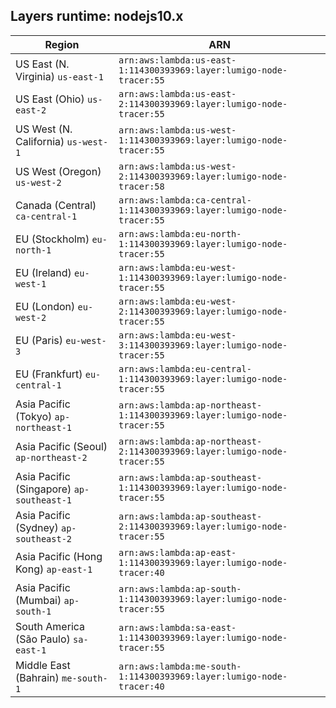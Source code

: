 Layers runtime: nodejs10.x
----
| Region | ARN |
| --- | --- |
|US East (N. Virginia)  `us-east-1`|`arn:aws:lambda:us-east-1:114300393969:layer:lumigo-node-tracer:55`|
|US East (Ohio)  `us-east-2`|`arn:aws:lambda:us-east-2:114300393969:layer:lumigo-node-tracer:55`|
|US West (N. California)  `us-west-1`|`arn:aws:lambda:us-west-1:114300393969:layer:lumigo-node-tracer:55`|
|US West (Oregon)  `us-west-2`|`arn:aws:lambda:us-west-2:114300393969:layer:lumigo-node-tracer:58`|
|Canada (Central)  `ca-central-1`|`arn:aws:lambda:ca-central-1:114300393969:layer:lumigo-node-tracer:55`|
|EU (Stockholm)  `eu-north-1`|`arn:aws:lambda:eu-north-1:114300393969:layer:lumigo-node-tracer:55`|
|EU (Ireland)  `eu-west-1`|`arn:aws:lambda:eu-west-1:114300393969:layer:lumigo-node-tracer:55`|
|EU (London)  `eu-west-2`|`arn:aws:lambda:eu-west-2:114300393969:layer:lumigo-node-tracer:55`|
|EU (Paris)  `eu-west-3`|`arn:aws:lambda:eu-west-3:114300393969:layer:lumigo-node-tracer:55`|
|EU (Frankfurt)  `eu-central-1`|`arn:aws:lambda:eu-central-1:114300393969:layer:lumigo-node-tracer:55`|
|Asia Pacific (Tokyo)  `ap-northeast-1`|`arn:aws:lambda:ap-northeast-1:114300393969:layer:lumigo-node-tracer:55`|
|Asia Pacific (Seoul)  `ap-northeast-2`|`arn:aws:lambda:ap-northeast-2:114300393969:layer:lumigo-node-tracer:55`|
|Asia Pacific (Singapore)  `ap-southeast-1`|`arn:aws:lambda:ap-southeast-1:114300393969:layer:lumigo-node-tracer:55`|
|Asia Pacific (Sydney)  `ap-southeast-2`|`arn:aws:lambda:ap-southeast-2:114300393969:layer:lumigo-node-tracer:55`|
|Asia Pacific (Hong Kong)  `ap-east-1`|`arn:aws:lambda:ap-east-1:114300393969:layer:lumigo-node-tracer:40`|
|Asia Pacific (Mumbai)  `ap-south-1`|`arn:aws:lambda:ap-south-1:114300393969:layer:lumigo-node-tracer:55`|
|South America (São Paulo)  `sa-east-1`|`arn:aws:lambda:sa-east-1:114300393969:layer:lumigo-node-tracer:55`|
|Middle East (Bahrain)  `me-south-1`|`arn:aws:lambda:me-south-1:114300393969:layer:lumigo-node-tracer:40`|
